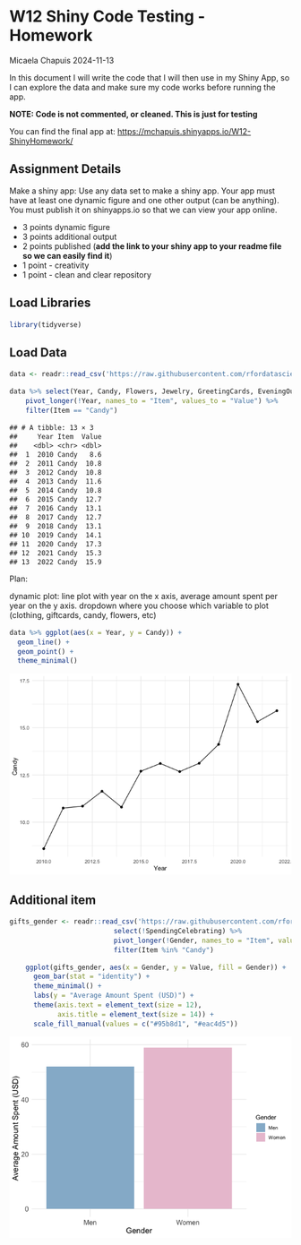 W12 Shiny Code Testing - Homework
================
Micaela Chapuis
2024-11-13

In this document I will write the code that I will then use in my Shiny
App, so I can explore the data and make sure my code works before
running the app.

**NOTE: Code is not commented, or cleaned. This is just for testing**

You can find the final app at:
<https://mchapuis.shinyapps.io/W12-ShinyHomework/>

## Assignment Details

Make a shiny app: Use any data set to make a shiny app. Your app must
have at least one dynamic figure and one other output (can be anything).
You must publish it on shinyapps.io so that we can view your app
online.  
- 3 points dynamic figure  
- 3 points additional output  
- 2 points published (**add the link to your shiny app to your readme
file so we can easily find it**)  
- 1 point - creativity  
- 1 point - clean and clear repository

## Load Libraries

``` r
library(tidyverse)
```

## Load Data

``` r
data <- readr::read_csv('https://raw.githubusercontent.com/rfordatascience/tidytuesday/master/data/2024/2024-02-13/historical_spending.csv')
```

``` r
data %>% select(Year, Candy, Flowers, Jewelry, GreetingCards, EveningOut, Clothing, GiftCards) %>%
    pivot_longer(!Year, names_to = "Item", values_to = "Value") %>%
    filter(Item == "Candy")
```

    ## # A tibble: 13 × 3
    ##     Year Item  Value
    ##    <dbl> <chr> <dbl>
    ##  1  2010 Candy   8.6
    ##  2  2011 Candy  10.8
    ##  3  2012 Candy  10.8
    ##  4  2013 Candy  11.6
    ##  5  2014 Candy  10.8
    ##  6  2015 Candy  12.7
    ##  7  2016 Candy  13.1
    ##  8  2017 Candy  12.7
    ##  9  2018 Candy  13.1
    ## 10  2019 Candy  14.1
    ## 11  2020 Candy  17.3
    ## 12  2021 Candy  15.3
    ## 13  2022 Candy  15.9

Plan:

dynamic plot: line plot with year on the x axis, average amount spent
per year on the y axis. dropdown where you choose which variable to plot
(clothing, giftcards, candy, flowers, etc)

``` r
data %>% ggplot(aes(x = Year, y = Candy)) +
  geom_line() +
  geom_point() +
  theme_minimal()
```

![](w12_shinyhomework_files/figure-gfm/unnamed-chunk-4-1.png)<!-- -->

## Additional item

``` r
gifts_gender <- readr::read_csv('https://raw.githubusercontent.com/rfordatascience/tidytuesday/master/data/2024/2024-02-13/gifts_gender.csv') %>%
                          select(!SpendingCelebrating) %>%
                          pivot_longer(!Gender, names_to = "Item", values_to = "Value") %>%
                          filter(Item %in% "Candy")
```

``` r
    ggplot(gifts_gender, aes(x = Gender, y = Value, fill = Gender)) + 
      geom_bar(stat = "identity") + 
      theme_minimal() + 
      labs(y = "Average Amount Spent (USD)") +
      theme(axis.text = element_text(size = 12),
            axis.title = element_text(size = 14)) +
      scale_fill_manual(values = c("#95b8d1", "#eac4d5"))
```

![](w12_shinyhomework_files/figure-gfm/unnamed-chunk-6-1.png)<!-- -->
